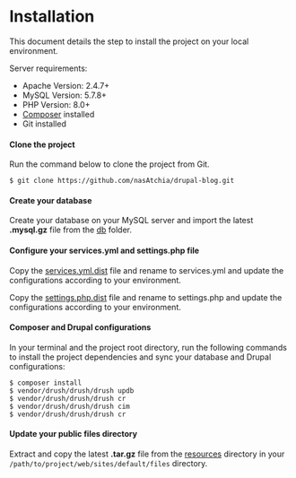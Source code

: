 # Installation

This document details the step to install the project on your local environment.

Server requirements:

- Apache Version: 2.4.7+
- MySQL Version: 5.7.8+
- PHP Version: 8.0+
- [Composer](https://getcomposer.org/) installed
- Git installed

#### Clone the project

Run the command below to clone the project from Git.

```
$ git clone https://github.com/nasAtchia/drupal-blog.git
```

#### Create your database

Create your database on your MySQL server and import the latest ****.mysql.gz**** file from the [db](../db) folder.

#### Configure your services.yml and settings.php file

Copy the [services.yml.dist](../web/sites/default/services.yml.dist) file and rename to services.yml and update the configurations according to your environment.

Copy the [settings.php.dist](../web/sites/default/settings.php.dist) file and rename to settings.php and update the configurations according to your environment.

#### Composer and Drupal configurations

In your terminal and the project root directory, run the following commands to install the project dependencies and sync your database and Drupal configurations:

```
$ composer install
$ vendor/drush/drush/drush updb
$ vendor/drush/drush/drush cr
$ vendor/drush/drush/drush cim
$ vendor/drush/drush/drush cr
```

#### Update your public files directory

Extract and copy the latest **.tar.gz** file from the [resources](../resources) directory in your `/path/to/project/web/sites/default/files` directory.
